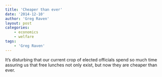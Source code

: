 ```yaml
---
title: 'Cheaper than ever'
date: '2014-12-10'
author: 'Greg Raven'
layout: post
categories:
    - economics
    - welfare
tags:
    - 'Greg Raven'
---
```


It’s disturbing that our current crop of elected officials spend so much time assuring us that free lunches not only exist, but now they are cheaper than ever.